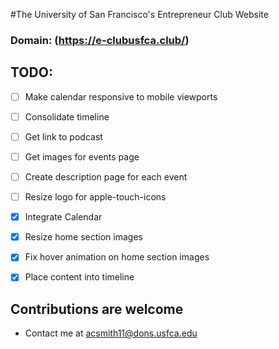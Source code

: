 #The University of San Francisco's Entrepreneur Club Website
### Domain: (https://e-clubusfca.club/)

## TODO:
- [ ] Make calendar responsive to mobile viewports
- [ ] Consolidate timeline
- [ ] Get link to podcast
- [ ] Get images for events page
- [ ] Create description page for each event
- [ ] Resize logo for apple-touch-icons
- [x] Integrate Calendar
- [x] Resize home section images
- [x] Fix hover animation on home section images
- [x] Place content into timeline


## Contributions are welcome
- Contact me at acsmith11@dons.usfca.edu
